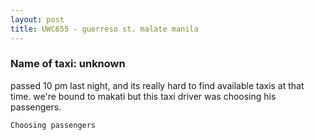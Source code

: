 ```yaml
---
layout: post
title: UWC655 - guerreso st. malate manila
---
```


### Name of taxi: unknown

passed 10 pm last night, and its really hard to find available taxis at that time. we're bound to makati but this taxi driver was choosing his passengers. 

```Choosing passengers```

